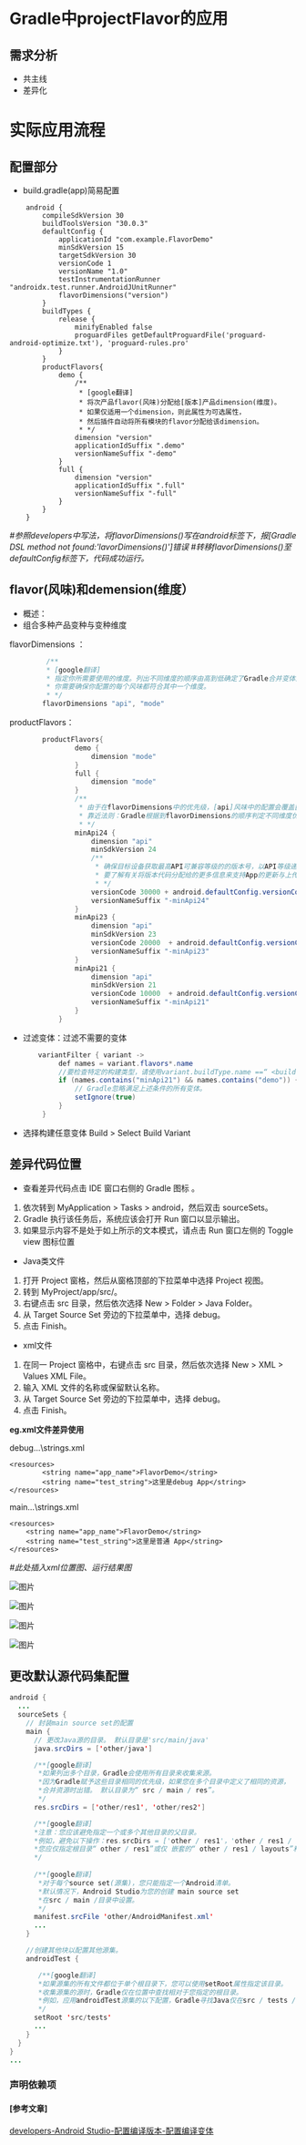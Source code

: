 # Gradle中projectFlavor的应用

## 需求分析
* 共主线
* 差异化

# 实际应用流程

## 配置部分

* build.gradle(app)简易配置


```
    android {
        compileSdkVersion 30
        buildToolsVersion "30.0.3"
        defaultConfig {
            applicationId "com.example.FlavorDemo"
            minSdkVersion 15
            targetSdkVersion 30
            versionCode 1
            versionName "1.0"
            testInstrumentationRunner "androidx.test.runner.AndroidJUnitRunner"
            flavorDimensions("version")
        }
        buildTypes {
            release {
                minifyEnabled false
                proguardFiles getDefaultProguardFile('proguard-android-optimize.txt'), 'proguard-rules.pro'
            }
        }
        productFlavors{
            demo {
                /**
                 * [google翻译]
                 * 将次产品flavor(风味)分配给[版本]产品dimension(维度)。
                 * 如果仅适用一个dimension，则此属性为可选属性，
                 * 然后插件自动将所有模块的flavor分配给该dimension。
                 * */
                dimension "version"
                applicationIdSuffix ".demo"
                versionNameSuffix "-demo"
            }
            full {
                dimension "version"
                applicationIdSuffix ".full"
                versionNameSuffix "-full"
            }
        }
    }
```

*#参照developers中写法，将flavorDimensions()写在android标签下，报[Gradle DSL method not found:'lavorDimensions()']错误*
*#转移flavorDimensions()至defaultConfig标签下，代码成功运行。*

## flavor(风味)和demension(维度）

* 概述：
* 组合多种产品变种与变种维度

flavorDimensions ：

```java
         /**
         * [google翻译]
         * 指定你所需要使用的维度。列出不同维度的顺序由高到低确定了Gradle合并变体源和配置时（?）不同维度的优先级。
         * 你需要确保你配置的每个风味都符合其中一个维度。
         * */
        flavorDimensions "api", "mode"
```

productFlavors：

```java
        productFlavors{
                demo {
                    dimension "mode"
                }
                full {
                    dimension "mode"
                }
                /**
                 * 由于在flavorDimensions中的优先级，[api]风味中的配置会覆盖[mode]中的配置以及defaultConfig中的配置。
                 * 靠近法则：Gradle根据到flavorDimensions的顺序判定不同维度优先级（近>远）
                 * */
                minApi24 {
                    dimension "api"
                    minSdkVersion 24
                    /**
                     * 确保目标设备获取最高API可兼容等级的的版本号，以API等级递增的顺序来分配版本号。
                     * 要了解有关将版本代码分配给的更多信息来支持App的更新与上传，请至Google Play阅读-Multiple APK Support。
                     * */
                    versionCode 30000 + android.defaultConfig.versionCode
                    versionNameSuffix "-minApi24"
                }
                minApi23 {
                    dimension "api"
                    minSdkVersion 23
                    versionCode 20000  + android.defaultConfig.versionCode
                    versionNameSuffix "-minApi23"
                }
                minApi21 {
                    dimension "api"
                    minSdkVersion 21
                    versionCode 10000  + android.defaultConfig.versionCode
                    versionNameSuffix "-minApi21"
                }
            }
```

* 过滤变体：过滤不需要的变体


```java
       variantFilter { variant ->
            def names = variant.flavors*.name
            //要检查特定的构建类型，请使用variant.buildType.name ==“ <buildType>”（？）
            if (names.contains("minApi21") && names.contains("demo")) {
                // Gradle忽略满足上述条件的所有变体。
                setIgnore(true)
            }
        }
```

* 选择构建任意变体
Build > Select Build Variant

## 差异代码位置

* 查看差异代码点击 IDE 窗口右侧的 Gradle 图标 。

1.  依次转到 MyApplication > Tasks > android，然后双击 sourceSets。
2.  Gradle 执行该任务后，系统应该会打开 Run 窗口以显示输出。
3.  如果显示内容不是处于如上所示的文本模式，请点击 Run 窗口左侧的 Toggle view 图标位置


* Java类文件

1. 打开 Project 窗格，然后从窗格顶部的下拉菜单中选择 Project 视图。
2. 转到 MyProject/app/src/。
3. 右键点击 src 目录，然后依次选择 New > Folder > Java Folder。
4. 从 Target Source Set 旁边的下拉菜单中，选择 debug。
5. 点击 Finish。

* xml文件

1. 在同一 Project 窗格中，右键点击 src 目录，然后依次选择 New > XML > Values XML File。
2. 输入 XML 文件的名称或保留默认名称。
3. 从 Target Source Set 旁边的下拉菜单中，选择 debug。
4. 点击 Finish。

**eg.xml文件差异使用**

debug\...\strings.xml

    <resources>
            <string name="app_name">FlavorDemo</string>
            <string name="test_string">这里是debug App</string>
    </resources>

main\...\strings.xml

    <resources>
        <string name="app_name">FlavorDemo</string>
        <string name="test_string">这里是普通 App</string>
    </resources>

*#此处插入xml位置图、运行结果图*

![图片](/assets/images/DAY_211012/1.png)

![图片](/assets/image/DAY_211012/2.png)

![图片](/assets/images/DAY_211012/3.png)

![图片](/assets/images/DAY_211012/4.png)

## 更改默认源代码集配置


```java
android {
  ...
  sourceSets {
    // 封装main source set的配置
    main {
      // 更改Java源的目录。 默认目录是'src/main/java'
      java.srcDirs = ['other/java']

      /**[google翻译]
       *如果列出多个目录，Gradle会使用所有目录来收集来源。 
       *因为Gradle赋予这些目录相同的优先级，如果您在多个目录中定义了相同的资源，
       *合并资源时出错。 默认目录为“ src / main / res”。
       */
      res.srcDirs = ['other/res1', 'other/res2']

      /**[google翻译]
      *注意：您应该避免指定一个或多个其他目录的父目录。 
      *例如，避免以下操作：res.srcDirs = ['other / res1'，'other / res1 / layouts'，'other /      		*res1 / strings']
      *您应仅指定根目录“ other / res1”或仅 嵌套的“ other / res1 / layouts”和“ other / res1 / 		  *strings”目录。
      */
          
      /**[google翻译]
       *对于每个source set(源集)，您只能指定一个Android清单。
       *默认情况下，Android Studio为您的创建 main source set
       *在src / main /目录中设置。
       */
      manifest.srcFile 'other/AndroidManifest.xml'
      ...
    }

	//创建其他块以配置其他源集。
    androidTest {

       /**[google翻译]
       *如果源集的所有文件都位于单个根目录下，您可以使用setRoot属性指定该目录。
       *收集源集的源时，Gradle仅在位置中查找相对于您指定的根目录。
       *例如，应用androidTest源集的以下配置，Gradle寻找Java仅在src / tests / java /目录中提供源。
       */
      setRoot 'src/tests'
      ...
    }
  }
}
...

```

### 声明依赖项


#### [参考文章]

[developers-Android Studio-配置编译版本-配置编译变体](https://developer.android.com/studio/build/build-variants "developers-Android Studio-配置编译版本-配置编译变体")